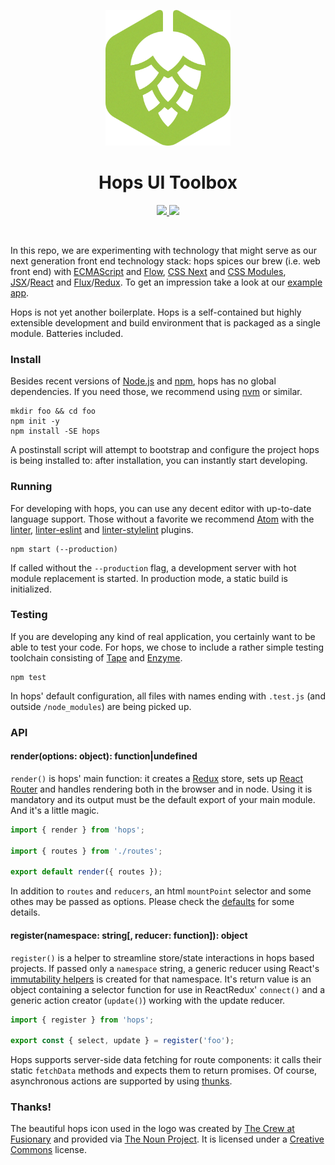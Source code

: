 
<p align="center">
  <img
    width="200"
    height="217"
    src="https://github.com/xing/hops/blob/master/logo.png?raw=true"
  />
</p>

<h1 align="center">Hops UI Toolbox</h1>

<p align="center">
  <a href="https://travis-ci.org/xing/hops">
    <img src="https://travis-ci.org/xing/hops.svg?branch=master">
  </a>
  <a href="https://david-dm.org/xing/hops">
    <img src="https://david-dm.org/xing/hops.svg">
  </a>
</p>
<p>&nbsp;</p>

In this repo, we are experimenting with technology that might serve as our next generation front end technology stack: hops spices our brew (i.e. web front end) with [ECMAScript](https://babeljs.io) and [Flow](http://flowtype.org), [CSS Next](http://cssnext.io) and [CSS Modules](https://github.com/css-modules/css-modules), [JSX](https://facebook.github.io/jsx/)/[React](https://facebook.github.io/react/) and [Flux](https://facebook.github.io/flux/)/[Redux](http://redux.js.org). To get an impression take a look at our [example app](https://github.com/xing/hops/tree/master/app).

Hops is not yet another boilerplate. Hops is a self-contained but highly extensible development and build environment that is packaged as a single module. Batteries included.

### Install

Besides recent versions of [Node.js](https://nodejs.org/en/) and [npm](https://www.npmjs.com), hops has no global dependencies. If you need those, we recommend using [nvm](https://github.com/creationix/nvm) or similar.

```
mkdir foo && cd foo
npm init -y
npm install -SE hops
```

A postinstall script will attempt to bootstrap and configure the project hops is being installed to: after installation, you can instantly start developing.

### Running

For developing with hops, you can use any decent editor with up-to-date language support. Those without a favorite we recommend [Atom](https://atom.io) with the [linter](https://atom.io/packages/linter), [linter-eslint](https://atom.io/packages/linter-eslint) and [linter-stylelint](https://atom.io/packages/linter-stylelint) plugins.

```
npm start (--production)
```

If called without the `--production` flag, a development server with hot module replacement is started. In production mode, a static build is initialized.

### Testing

If you are developing any kind of real application, you certainly want to be able to test your code. For hops, we chose to include a rather simple testing toolchain consisting of [Tape](https://github.com/substack/tape) and [Enzyme](http://airbnb.io/enzyme/).

```
npm test
```

In hops' default configuration, all files with names ending with `.test.js` (and outside `/node_modules`) are being picked up.

### API

#### render(options: object): function|undefined

`render()` is hops' main function: it creates a [Redux](https://github.com/reactjs/redux) store, sets up [React Router](https://github.com/reactjs/react-router) and handles rendering both in the browser and in node. Using it is mandatory and its output must be the default export of your main module. And it's a little magic.

```javascript
import { render } from 'hops';

import { routes } from './routes';

export default render({ routes });
```

In addition to `routes` and `reducers`, an html `mountPoint` selector and some othes may be passed as options. Please check the [defaults](https://github.com/xing/hops/blob/master/lib/defaults.js) for some details.

#### register(namespace: string[, reducer: function]): object

`register()` is a helper to streamline store/state interactions in hops based projects. If passed only a `namespace` string, a generic reducer using React's [immutability helpers](https://facebook.github.io/react/docs/update.html) is created for that namespace. It's return value is an object containing a selector function for use in ReactRedux' `connect()` and a generic action creator (`update()`) working with the update reducer.

```javascript
import { register } from 'hops';

export const { select, update } = register('foo');
```

Hops supports server-side data fetching for route components: it calls their static `fetchData` methods and expects them to return promises. Of course, asynchronous actions are supported by using [thunks](https://github.com/gaearon/redux-thunk).


### Thanks!

The beautiful hops icon used in the logo was created by [The Crew at Fusionary](https://thenounproject.com/fusionary/) and provided via [The Noun Project](https://thenounproject.com/term/hops/9254/). It is licensed under a [Creative Commons](http://creativecommons.org/licenses/by/3.0/us/) license.
